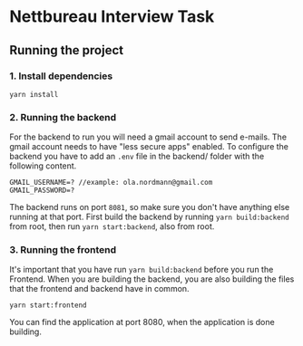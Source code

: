 # Nettbureau Interview Task

## Running the project

### 1. Install dependencies
```
yarn install
```

### 2. Running the backend
For the backend to run you will need a gmail account to send e-mails. The gmail account needs to have "less secure apps" enabled.
To configure the backend you have to add an `.env` file in the backend/ folder with the following content.

````.env
GMAIL_USERNAME=? //example: ola.nordmann@gmail.com
GMAIL_PASSWORD=?
````

The backend runs on port `8081`, so make sure you don't have anything else running at that port. 
First build the backend by running `yarn build:backend` from root, then run `yarn start:backend`, also
from root.  

### 3. Running the frontend

It's important that you have run `yarn build:backend` before you run the Frontend. When you are building
the backend, you are also building the files that the frontend and backend have in common. 
````
yarn start:frontend
````
You can find the application at port 8080, when the application is done building.  
